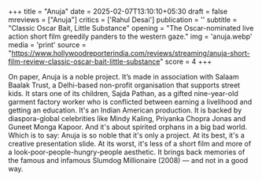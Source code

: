 +++
title = "Anuja"
date = 2025-02-07T13:10:10+05:30
draft = false
mreviews = ["Anuja"]
critics = ['Rahul Desai']
publication = ''
subtitle = "Classic Oscar Bait, Little Substance"
opening = "The Oscar-nominated live action short film greedily panders to the western gaze."
img = 'anuja.webp'
media = 'print'
source = "https://www.hollywoodreporterindia.com/reviews/streaming/anuja-short-film-review-classic-oscar-bait-little-substance"
score = 4
+++

On paper, Anuja is a noble project. It’s made in association with Salaam Baalak Trust, a Delhi-based non-profit organisation that supports street kids. It stars one of its children, Sajda Pathan, as a gifted nine-year-old garment factory worker who is conflicted between earning a livelihood and getting an education. It's an Indian American production. It is backed by diaspora-global celebrities like Mindy Kaling, Priyanka Chopra Jonas and Guneet Monga Kapoor. And it's about spirited orphans in a big bad world. Which is to say: Anuja is so noble that it's only a project. At its best, it's a creative presentation slide. At its worst, it's less of a short film and more of a look-poor-people-hungry-people aesthetic. It brings back memories of the famous and infamous Slumdog Millionaire (2008) — and not in a good way.
